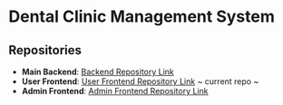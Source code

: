 # Dental Clinic Management System

## Repositories

- **Main Backend**: [Backend Repository Link](https://github.com/jathurT/jathurT-DN-Dental-Clinic-Backend)  
- **User Frontend**: [User Frontend Repository Link](https://github.com/ShamilKaleel/DN-Dental-Clinic-patient)  ~ current repo ~
- **Admin Frontend**: [Admin Frontend Repository Link](https://github.com/ShamilKaleel/DN-Dental-Clinic-admin) 
